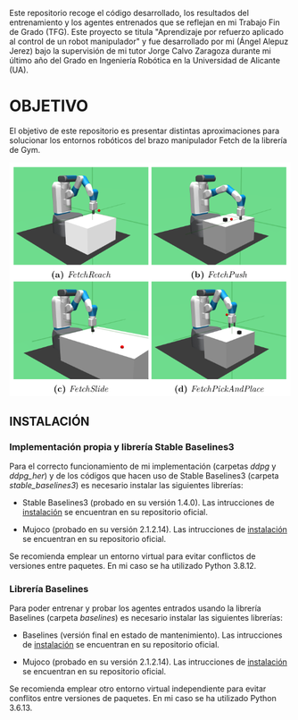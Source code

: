 Este repositorio recoge el código desarrollado, los resultados del entrenamiento y los agentes entrenados que se reflejan en mi Trabajo Fin de Grado (TFG). Este proyecto se titula "Aprendizaje por refuerzo aplicado al control de un robot manipulador" y fue desarrollado por mi (Ángel Alepuz Jerez) bajo la supervisión de mi tutor Jorge Calvo Zaragoza durante mi último año del Grado en Ingeniería Robótica en la Universidad de Alicante (UA).

# OBJETIVO

El objetivo de este repositorio es presentar distintas aproximaciones para solucionar los entornos robóticos del brazo manipulador Fetch de la librería de Gym.

![envs](https://raw.githubusercontent.com/Alepuzzz/rl-fetch-envs/master/images/envs.png)


## INSTALACIÓN

### Implementación propia y librería Stable Baselines3

Para el correcto funcionamiento de mi implementación (carpetas _ddpg_ y _ddpg\_her_) y de los códigos que hacen uso de Stable Baselines3 (carpeta _stable\_baselines3_) es necesario instalar las siguientes librerías:

- Stable Baselines3 (probado en su versión 1.4.0). Las intrucciones de [instalación](https://github.com/DLR-RM/stable-baselines3) se encuentran en su repositorio oficial.

- Mujoco (probado en su versión 2.1.2.14). Las intrucciones de [instalación](https://github.com/openai/mujoco-py) se encuentran en su repositorio oficial.

Se recomienda emplear un entorno virtual para evitar conflictos de versiones entre paquetes. En mi caso se ha utilizado Python 3.8.12.

### Librería Baselines

Para poder entrenar y probar los agentes entrados usando la librería Baselines (carpeta _baselines_) es necesario instalar las siguientes librerías:

- Baselines (versión final en estado de mantenimiento). Las intrucciones de [instalación](https://github.com/openai/baselines) se encuentran en su repositorio oficial.

- Mujoco (probado en su versión 2.1.2.14). Las intrucciones de [instalación](https://github.com/openai/mujoco-py) se encuentran en su repositorio oficial.

Se recomienda emplear otro entorno virtual independiente para evitar conflitos entre versiones de paquetes. En mi caso se ha utilizado Python 3.6.13.


